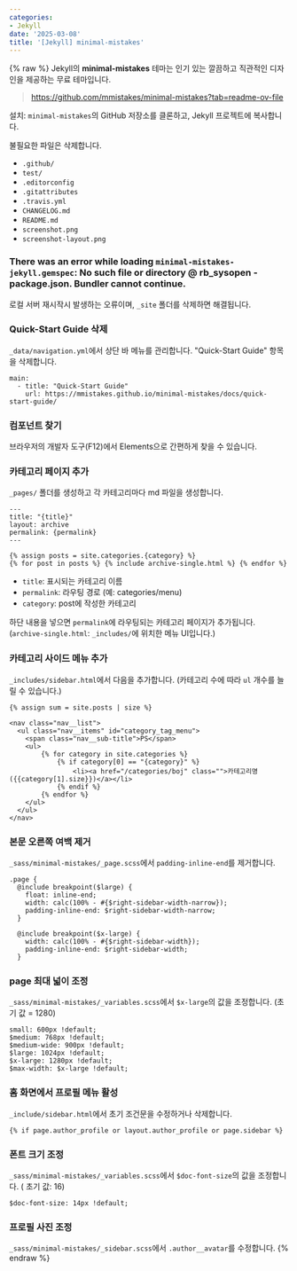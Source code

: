 ```yaml
---
categories:
- Jekyll
date: '2025-03-08'
title: '[Jekyll] minimal-mistakes'
---
```


{% raw %}
Jekyll의 **minimal-mistakes** 테마는 인기 있는 깔끔하고 직관적인 디자인을 제공하는 무료 테마입니다.

> https://github.com/mmistakes/minimal-mistakes?tab=readme-ov-file<br>

설치: `minimal-mistakes`의 GitHub 저장소를 클론하고, Jekyll 프로젝트에 복사합니다.

불필요한 파일은 삭제합니다.
- `.github/`
- `test/`
- `.editorconfig`
- `.gitattributes`
- `.travis.yml`
- `CHANGELOG.md`
- `README.md`
- `screenshot.png`
- `screenshot-layout.png`

### There was an error while loading `minimal-mistakes-jekyll.gemspec`: No such file or directory @ rb_sysopen - package.json. Bundler cannot continue.
로컬 서버 재시작시 발생하는 오류이며, `_site` 폴더를 삭제하면 해결됩니다.

### Quick-Start Guide 삭제
`_data/navigation.yml`에서 상단 바 메뉴를 관리합니다. "Quick-Start Guide" 항목을 삭제합니다.

```
main:
  - title: "Quick-Start Guide"
    url: https://mmistakes.github.io/minimal-mistakes/docs/quick-start-guide/
```

### 컴포넌트 찾기
브라우저의 개발자 도구(F12)에서 Elements으로 간편하게 찾을 수 있습니다.

### 카테고리 페이지 추가
`_pages/` 폴더를 생성하고 각 카테고리마다 md 파일을 생성합니다.
```
---
title: "{title}"
layout: archive
permalink: {permalink}
---

{% assign posts = site.categories.{category} %}
{% for post in posts %} {% include archive-single.html %} {% endfor %}
```
- `title`: 표시되는 카테고리 이름
- `permalink`: 라우팅 경로 (예: categories/menu)
- `category`: post에 작성한 카테고리

하단 내용을 넣으면 `permalink`에 라우팅되는 카테고리 페이지가 추가됩니다. (`archive-single.html`: `_includes/`에 위치한 메뉴 UI입니다.)

### 카테고리 사이드 메뉴 추가
`_includes/sidebar.html`에서 다음을 추가합니다. (카테고리 수에 따라 `ul` 개수를 늘릴 수 있습니다.)
```
{% assign sum = site.posts | size %}
  
<nav class="nav__list">
  <ul class="nav__items" id="category_tag_menu">
	<span class="nav__sub-title">PS</span>
	<ul>
		{% for category in site.categories %}
			{% if category[0] == "{category}" %}
				<li><a href="/categories/boj" class="">카테고리명 ({{category[1].size}})</a></li>
			{% endif %}
		{% endfor %}
	</ul>
  </ul>
</nav>
```

### 본문 오른쪽 여백 제거
`_sass/minimal-mistakes/_page.scss`에서 `padding-inline-end`를 제거합니다.

```
.page {
  @include breakpoint($large) {
    float: inline-end;
    width: calc(100% - #{$right-sidebar-width-narrow});
    padding-inline-end: $right-sidebar-width-narrow;
  }
  
  @include breakpoint($x-large) {
    width: calc(100% - #{$right-sidebar-width});
    padding-inline-end: $right-sidebar-width;
  }
```

### page 최대 넓이 조정
`_sass/minimal-mistakes/_variables.scss`에서 `$x-large`의 값을 조정합니다. (초기 값 = 1280)

```
small: 600px !default;
$medium: 768px !default;
$medium-wide: 900px !default;
$large: 1024px !default;
$x-large: 1280px !default;
$max-width: $x-large !default;
```

### 홈 화면에서 프로필 메뉴 활성
`_include/sidebar.html`에서 초기 조건문을 수정하거나 삭제합니다.

```
{% if page.author_profile or layout.author_profile or page.sidebar %}
```

### 폰트 크기 조정
`_sass/minimal-mistakes/_variables.scss`에서 `$doc-font-size`의 값을 조정합니다. (
초기 값: 16)

```
$doc-font-size: 14px !default;
```

### 프로필 사진 조정
`_sass/minimal-mistakes/_sidebar.scss`에서 `.author__avatar`를 수정합니다.
{% endraw %}
